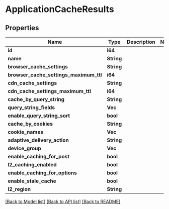 # ApplicationCacheResults

## Properties

Name | Type | Description | Notes
------------ | ------------- | ------------- | -------------
**id** | **i64** |  | 
**name** | **String** |  | 
**browser_cache_settings** | **String** |  | 
**browser_cache_settings_maximum_ttl** | **i64** |  | 
**cdn_cache_settings** | **String** |  | 
**cdn_cache_settings_maximum_ttl** | **i64** |  | 
**cache_by_query_string** | **String** |  | 
**query_string_fields** | **Vec<String>** |  | 
**enable_query_string_sort** | **bool** |  | 
**cache_by_cookies** | **String** |  | 
**cookie_names** | **Vec<String>** |  | 
**adaptive_delivery_action** | **String** |  | 
**device_group** | **Vec<String>** |  | 
**enable_caching_for_post** | **bool** |  | 
**l2_caching_enabled** | **bool** |  | 
**enable_caching_for_options** | **bool** |  | 
**enable_stale_cache** | **bool** |  | 
**l2_region** | **String** |  | 

[[Back to Model list]](../README.md#documentation-for-models) [[Back to API list]](../README.md#documentation-for-api-endpoints) [[Back to README]](../README.md)


